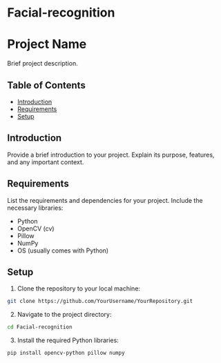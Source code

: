 # Facial-recognition
# Project Name

Brief project description.

## Table of Contents

- [Introduction](#introduction)
- [Requirements](#requirements)
- [Setup](#setup)

## Introduction

Provide a brief introduction to your project. Explain its purpose, features, and any important context.

## Requirements

List the requirements and dependencies for your project. Include the necessary libraries:

- Python
- OpenCV (cv)
- Pillow
- NumPy
- OS (usually comes with Python)

## Setup

1. Clone the repository to your local machine:

  ```bash
  git clone https://github.com/YourUsername/YourRepository.git
  ```

2. Navigate to the project directory:
  
  ```bash
  cd Facial-recognition
  ```

3. Install the required Python libraries:
  ```bash
  pip install opencv-python pillow numpy
  ```
